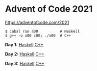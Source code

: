 # Advent of Code 2021

https://adventofcode.com/2021

    $ cabal run a00          # Haskell
    $ g++ -o x00 c00; ./x00  # C++

**Day 1:**
[Haskell](https://github.com/instinctive/edu-advent-2021/blob/main/a01.hs)
[C++](https://github.com/instinctive/edu-advent-2021/blob/main/c01.cpp)

**Day 2:**
[Haskell](https://github.com/instinctive/edu-advent-2021/blob/main/a02.hs)
[C++](https://github.com/instinctive/edu-advent-2021/blob/main/c02.cpp)

**Day 3:**
[Haskell](https://github.com/instinctive/edu-advent-2021/blob/main/a03.hs)
[C++](https://github.com/instinctive/edu-advent-2021/blob/main/c03.cpp)
